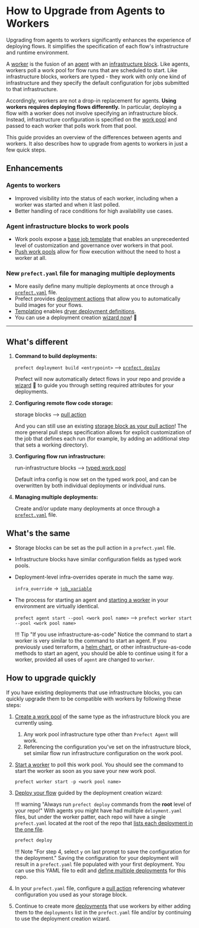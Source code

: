 # How to Upgrade from Agents to Workers

Upgrading from agents to workers significantly enhances the experience of deploying flows. It simplifies the specification of each flow's infrastructure and runtime environment. 

A [worker](/concepts/work-pools/#worker-overview) is the fusion of an [agent](/concepts/agents/) with an [infrastructure block](/concepts/infrastructure/). Like agents, workers poll a work pool for flow runs that are scheduled to start. Like infrastructure blocks, workers are typed - they work with only one kind of infrastructure and they specify the default configuration for jobs submitted to that infrastructure.

Accordingly, workers are not a drop-in replacement for agents. **Using workers requires deploying flows differently.** In particular, deploying a flow with a worker does not involve specifying an infrastructure block. Instead, infrastructure configuration is specified on the [work pool](/concepts/work-pools/) and passed to each worker that polls work from that pool.

This guide provides an overview of the differences between agents and workers. It also describes how to upgrade from agents to workers in just a few quick steps.

## Enhancements

### Agents to workers

- Improved visibility into the status of each worker, including when a worker was started and when it last polled.
- Better handling of race conditions for high availability use cases.

### Agent infrastructure blocks to work pools

- Work pools expose a [base job template](/concepts/work-pools/#base-job-template) that enables an unprecedented level of customization and governance over workers in that pool.
- [Push work pools](/guides/deployment/push-work-pools/) allow for flow execution without the need to host a worker at all.

### New `prefect.yaml` file for managing multiple deployments

- More easily define many multiple deployments at once through a [`prefect.yaml`](/concepts/deployments/#managing-deployments) file.
- Prefect provides [deployment actions](/concepts/deployments/#deployment-actions) that allow you to automatically build images for your flows.
- [Templating](/concepts/deployments/#templating-options) enables [dryer deployment definitions](/concepts/deployments/#reusing-configuration-across-deployments).
- You can use a deployment creation [wizard now](/#step-5-deploy-the-flow)! 🧙

----------

## What's different

1. **Command to build deployments:** 
    
    `prefect deployment build <entrypoint>` --> [`prefect deploy`](/concepts/deployments/#deployment-declaration-reference) 
    
    Prefect will now automatically detect flows in your repo and provide a [wizard](/#step-5-deploy-the-flow) 🧙 to guide you through setting required attributes for your deployments.

2. **Configuring remote flow code storage:** 
    
    storage blocks --> [pull action](/concepts/deployments/#the-pull-action)
    
    And you can still use an existing [storage block as your pull action](/guides/deployment/storage-guide/)!  The more general pull steps specification allows for explicit customization of the job that defines each run (for example, by adding an additional step that sets a working directory).

3. **Configuring flow run infrastructure:** 
    
    run-infrastructure blocks --> [typed work pool](/concepts/work-pools/#worker-types) 
    
    Default infra config is now set on the typed work pool, and can be overwritten by both individual deployments or individual runs.

4. **Managing multiple deployments:**
    
    Create and/or update many deployments at once through a [`prefect.yaml`](/concepts/deployments/#working-with-multiple-deployments) file.


## What's the same

- Storage blocks can be set as the pull action in a `prefect.yaml` file.
- Infrastructure blocks have similar configuration fields as typed work pools.
- Deployment-level infra-overrides operate in much the same way. 

    `infra_override` -> [`job_variable`](/concepts/deployments/#work-pool-fields)

- The process for starting an agent and [starting a worker](/concepts/work-pools/#starting-a-worker) in your environment are virtually identical.
    
    `prefect agent start --pool <work pool name>` --> `prefect worker start --pool <work pool name>`

    !!! Tip "If you use infrastructure-as-code"
        Notice the command to start a worker is very similar to the command to start an agent. If you previously used terraform, a [helm chart](https://github.com/PrefectHQ/prefect-helm/tree/main/charts/prefect-worker), or other infrastructure-as-code methods to start an agent, you should be able to continue using it for a worker, provided all uses of `agent` are changed to `worker`.

## How to upgrade quickly

If you have existing deployments that use infrastructure blocks, you can quickly upgrade them to be compatible with workers by following these steps:

1. [Create a work pool](/concepts/work-pools/#work-pool-configuration) of the same type as the infrastructure block you are currently using.

    1. Any work pool infrastructure type other than `Prefect Agent` will work.
    2. Referencing the configuration you've set on the infrastructure block, set similar flow run infrastructure configuration on the work pool.

2. [Start a worker](/concepts/work-pools/#starting-a-worker) to poll this work pool. You should see the command to start the worker as soon as you save your new work pool. 

    ```
    prefect worker start -p <work pool name>
    ```

3. [Deploy your flow](/#step-5-deploy-the-flow) guided by the deployment creation wizard:

    !!! warning "Always run `prefect deploy` commands from the **root** level of your repo!"
        With agents you might have had multiple `deloyment.yaml` files, but under the worker patter, each repo will have a single `prefect.yaml` located at the root of the repo that [lists each deployment in the one file](/concepts/deployments/#working-with-multiple-deployments).

    ```bash
    prefect deploy
    ```

    !!! Note "For step 4, select `y` on last prompt to save the configuration for the deployment."
        Saving the configuration for your deployment will result in a `prefect.yaml` file populated with your first deployment. You can use this YAML file to edit and [define multiple deployments](/concepts/deployments/#working-with-multiple-deployments) for this repo. 

4. In your `prefect.yaml` file, configure a [pull action](/guides/deployment/storage-guide/) referencing whatever configuration you used as your storage block.
5. Continue to create more [deployments](/concepts/deployments/#deployment-declaration-reference) that use workers by either adding them to the `deployments` list in the `prefect.yaml` file and/or by continuing to use the deployment creation wizard.

